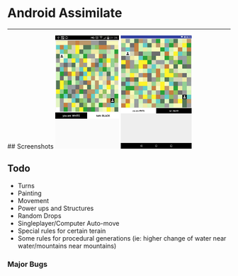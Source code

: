 # Android Assimilate

<hr>
## Screenshots

<img src="https://github.com/simplegr33n/android-game-assimilate/blob/master/screenshots/phone0001.jpg" width="144">
<img src="https://github.com/simplegr33n/android-game-assimilate/blob/master/screenshots/tablet0003.jpg" width="160">



## Todo
* Turns
* Painting
* Movement
* Power ups and Structures
* Random Drops
* Singleplayer/Computer Auto-move
* Special rules for certain terain
* Some rules for procedural generations (ie: higher change of water near water/mountains near mountains)

### Major Bugs




